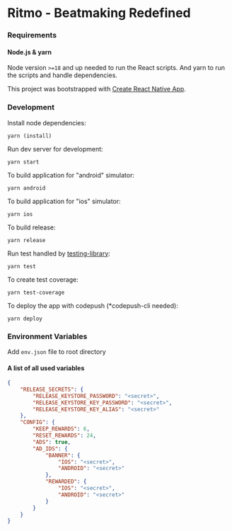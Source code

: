 # Ritmo - Beatmaking Redefined

### Requirements

#### Node.js & yarn

Node version `>=18` and up needed to run the React scripts. And yarn to run the scripts and handle dependencies.

This project was bootstrapped with [Create React Native App](https://github.com/expo/create-react-native-app).

### Development

Install node dependencies:

    yarn (install)

Run dev server for development:

    yarn start

To build application for "android" simulator:

    yarn android

To build application for "ios" simulator:

    yarn ios

To build release:

    yarn release

Run test handled by [testing-library](https://testing-library.com/):

    yarn test

To create test coverage:

    yarn test-coverage

To deploy the app with codepush (*codepush-cli needed):

    yarn deploy

### Environment Variables

Add `env.json` file to root directory

#### A list of all used variables
```JSON
{
    "RELEASE_SECRETS": {
        "RELEASE_KEYSTORE_PASSWORD": "<secret>",
        "RELEASE_KEYSTORE_KEY_PASSWORD": "<secret>",
        "RELEASE_KEYSTORE_KEY_ALIAS": "<secret>"
    },
    "CONFIG": {
        "KEEP_REWARDS": 6,
        "RESET_REWARDS": 24,
        "ADS": true,
        "AD_IDS": {
            "BANNER": {
                "IOS": "<secret>",
                "ANDROID": "<secret>"
            },
            "REWARDED": {
                "IOS": "<secret>",
                "ANDROID": "<secret>"
            }
        }
    }
}
```
